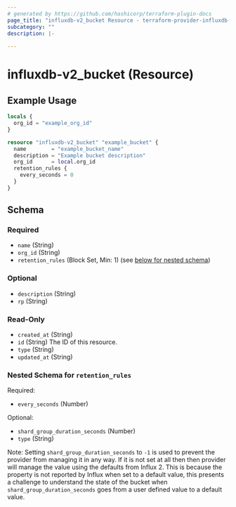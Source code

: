 ```yaml
---
# generated by https://github.com/hashicorp/terraform-plugin-docs
page_title: "influxdb-v2_bucket Resource - terraform-provider-influxdb-v2"
subcategory: ""
description: |-
  
---
```


# influxdb-v2_bucket (Resource)



## Example Usage

```terraform
locals {
  org_id = "example_org_id"
}

resource "influxdb-v2_bucket" "example_bucket" {
  name        = "example_bucket_name"
  description = "Example bucket description"
  org_id      = local.org_id
  retention_rules {
    every_seconds = 0
  }
}
```

<!-- schema generated by tfplugindocs -->
## Schema

### Required

- `name` (String)
- `org_id` (String)
- `retention_rules` (Block Set, Min: 1) (see [below for nested schema](#nestedblock--retention_rules))

### Optional

- `description` (String)
- `rp` (String)

### Read-Only

- `created_at` (String)
- `id` (String) The ID of this resource.
- `type` (String)
- `updated_at` (String)

<a id="nestedblock--retention_rules"></a>
### Nested Schema for `retention_rules`

Required:

- `every_seconds` (Number)

Optional:

- `shard_group_duration_seconds` (Number) 
- `type` (String)

Note: Setting `shard_group_duration_seconds` to `-1` is used to prevent the provider from managing it in any way. If it is not set at all then then provider will manage the value using the defaults from Influx 2. This is because the property is not reported by Influx when set to a default value, this presents a challenge to understand the state of the bucket when `shard_group_duration_seconds` goes from a user defined value to a default value.
